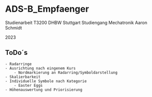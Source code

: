 # ADS-B_Empfaenger

Studienarbeit T3200
DHBW Stuttgart
Studiengang Mechatronik
Aaron Schmidt

2023

## ToDo´s
	- Radarringe
	- Ausrichtung nach eingenem Kurs
		- Nordmarkierung an Radarring/Symboldarstellung
	- Skalierbarkeit
	- Individuelle Symbole nach Kategorie
		- Easter Eggs
	- Höhenauswertung und Priorisierung

